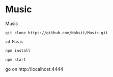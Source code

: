 # Music
Music

`git clone https://github.com/Noksit/Music.git`

`cd Music`

`npm install`

`npm start`

go on http://localhost:4444
